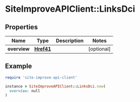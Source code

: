 # SiteImproveAPIClient::LinksDci

## Properties

| Name | Type | Description | Notes |
| ---- | ---- | ----------- | ----- |
| **overview** | [**Href41**](Href41.md) |  | [optional] |

## Example

```ruby
require 'site-improve-api-client'

instance = SiteImproveAPIClient::LinksDci.new(
  overview: null
)
```

